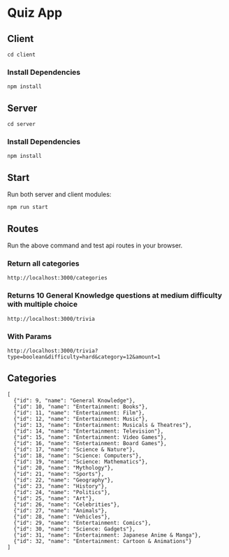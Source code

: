 # Quiz App

## Client

`cd client`

### Install Dependencies

`npm install`

## Server

`cd server`

### Install Dependencies

`npm install`

## Start

Run both server and client modules:

`npm run start`

## Routes

Run the above command and test api routes in your browser.

### Return all categories

`http://localhost:3000/categories`

### Returns 10 General Knowledge questions at medium difficulty with multiple choice

`http://localhost:3000/trivia`

### With Params

`http://localhost:3000/trivia?type=boolean&difficulty=hard&category=12&amount=1`

## Categories

```
[
  {"id": 9, "name": "General Knowledge"},
  {"id": 10, "name": "Entertainment: Books"},
  {"id": 11, "name": "Entertainment: Film"},
  {"id": 12, "name": "Entertainment: Music"},
  {"id": 13, "name": "Entertainment: Musicals & Theatres"},
  {"id": 14, "name": "Entertainment: Television"},
  {"id": 15, "name": "Entertainment: Video Games"},
  {"id": 16, "name": "Entertainment: Board Games"},
  {"id": 17, "name": "Science & Nature"},
  {"id": 18, "name": "Science: Computers"},
  {"id": 19, "name": "Science: Mathematics"},
  {"id": 20, "name": "Mythology"},
  {"id": 21, "name": "Sports"},
  {"id": 22, "name": "Geography"},
  {"id": 23, "name": "History"},
  {"id": 24, "name": "Politics"},
  {"id": 25, "name": "Art"},
  {"id": 26, "name": "Celebrities"},
  {"id": 27, "name": "Animals"},
  {"id": 28, "name": "Vehicles"},
  {"id": 29, "name": "Entertainment: Comics"},
  {"id": 30, "name": "Science: Gadgets"},
  {"id": 31, "name": "Entertainment: Japanese Anime & Manga"},
  {"id": 32, "name": "Entertainment: Cartoon & Animations"}
]
```
